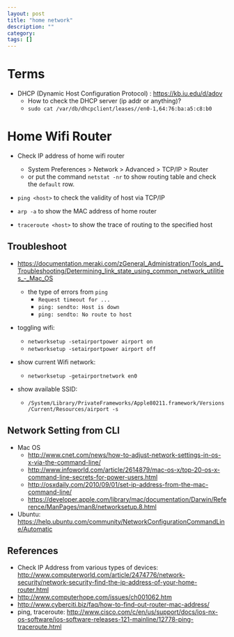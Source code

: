 ```yaml
---
layout: post
title: "home network"
description: ""
category: 
tags: []
---
```


# Terms

- DHCP (Dynamic Host Configuration Protocol) : <https://kb.iu.edu/d/adov>
  - How to check the DHCP server (ip addr or anything)?
  - `sudo cat /var/db/dhcpclient/leases//en0-1,64:76:ba:a5:c8:b0`

# Home Wifi Router

- Check IP address of home wifi router
  - System Preferences > Network > Advanced > TCP/IP > Router
  - or put the command `netstat -nr` to show routing table and check the `default` row.

- `ping <host>` to check the validity of host via TCP/IP
- `arp -a` to show the MAC address of home router
- `traceroute <host>` to show the trace of routing to the specified host

## Troubleshoot

- <https://documentation.meraki.com/zGeneral_Administration/Tools_and_Troubleshooting/Determining_link_state_using_common_network_utilities_-_Mac_OS>
  - the type of errors from `ping`
    - `Request timeout for ...`
    - `ping: sendto: Host is down`
    - `ping: sendto: No route to host`

- toggling wifi:
  - `networksetup -setairportpower airport on`
  - `networksetup -setairportpower airport off`

- show current Wifi network:
  - `networksetup -getairportnetwork en0`

- show available SSID:
  - `/System/Library/PrivateFrameworks/Apple80211.framework/Versions/Current/Resources/airport -s`

## Network Setting from CLI

- Mac OS
  - <http://www.cnet.com/news/how-to-adjust-network-settings-in-os-x-via-the-command-line/>
  - <http://www.infoworld.com/article/2614879/mac-os-x/top-20-os-x-command-line-secrets-for-power-users.html>
  - <http://osxdaily.com/2010/09/01/set-ip-address-from-the-mac-command-line/>
  - <https://developer.apple.com/library/mac/documentation/Darwin/Reference/ManPages/man8/networksetup.8.html>
- Ubuntu: <https://help.ubuntu.com/community/NetworkConfigurationCommandLine/Automatic>

## References

- Check IP Address from various types of devices: <http://www.computerworld.com/article/2474776/network-security/network-security-find-the-ip-address-of-your-home-router.html>
- <http://www.computerhope.com/issues/ch001062.htm>
- <http://www.cyberciti.biz/faq/how-to-find-out-router-mac-address/>
- ping, traceroute: <http://www.cisco.com/c/en/us/support/docs/ios-nx-os-software/ios-software-releases-121-mainline/12778-ping-traceroute.html>
